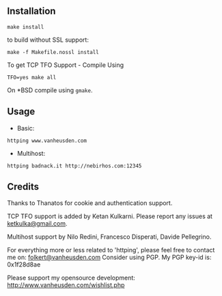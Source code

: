Installation
------------

```
make install
```

to build without SSL support:
```
make -f Makefile.nossl install
```

To get TCP TFO Support  - Compile Using
```
TFO=yes make all
```

On *BSD compile using `gmake`.


Usage
-----

* Basic:
```
httping www.vanheusden.com
```

* Multihost:
```
httping badnack.it http://nebirhos.com:12345
```


Credits
-------

Thanks to Thanatos for cookie and authentication support.

TCP TFO support is added by Ketan Kulkarni. Please report any issues at ketkulka@gmail.com.

Multihost support by Nilo Redini, Francesco Disperati, Davide Pellegrino.

For everything more or less related to 'httping', please feel free
to contact me on: folkert@vanheusden.com
Consider using PGP. My PGP key-id is: 0x1f28d8ae

Please support my opensource development: http://www.vanheusden.com/wishlist.php
